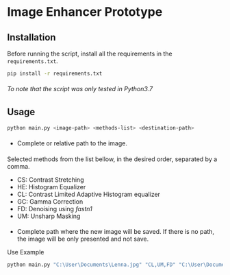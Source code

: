 # Image Enhancer Prototype

## Installation


Before running the script, install all the requirements in the `requirements.txt`.

```bash
pip install -r requirements.txt
```

###### _To note that the script was only tested in Python3.7_

## Usage

```bash
python main.py <image-path> <methods-list> <destination-path>
```

#### <image-path> 
+ Complete or relative path to the image.

#### <methods-list> 
Selected methods from the list bellow, in the desired order, separated by a comma. 
+ CS: Contrast Stretching
+ HE: Histogram Equalizer
+ CL: Contrast Limited Adaptive Histogram equalizer
+ GC: Gamma Correction
+ FD: Denoising using _fastn1_
+ UM: Unsharp Masking

#### <image-path> 
+ Complete path where the new image will be saved. If there is no path, the image will be only presented and not save.

Use Example
```bash
python main.py "C:\User\Documents\Lenna.jpg" "CL,UM,FD" "C:\User\Documents"
```
